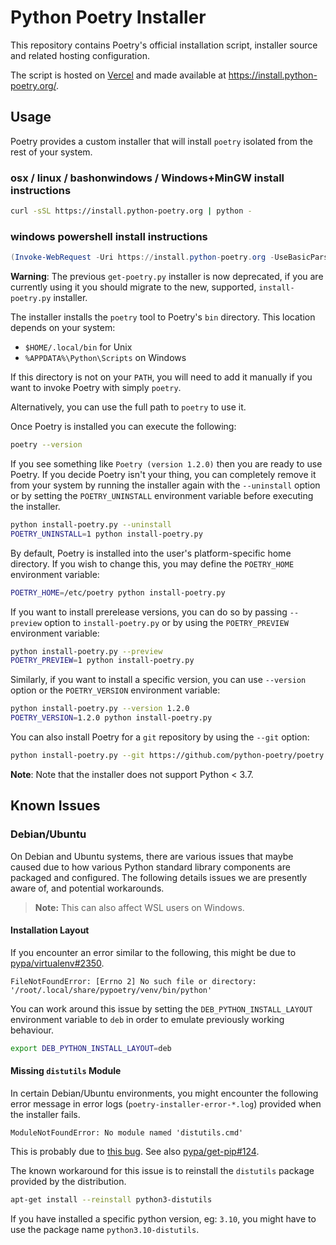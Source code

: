 # Python Poetry Installer
This repository contains Poetry's official installation script, installer source and
related hosting configuration.

The script is hosted on [Vercel](https://vercel.com/) and made available at
https://install.python-poetry.org/.

## Usage

Poetry provides a custom installer that will install `poetry` isolated
from the rest of your system.

### osx / linux / bashonwindows / Windows+MinGW install instructions
```bash
curl -sSL https://install.python-poetry.org | python -
```
### windows powershell install instructions
```powershell
(Invoke-WebRequest -Uri https://install.python-poetry.org -UseBasicParsing).Content | python -
```

**Warning**: The previous `get-poetry.py` installer is now deprecated, if you are currently using it
you should migrate to the new, supported, `install-poetry.py` installer.

The installer installs the `poetry` tool to Poetry's `bin` directory. This location depends on your system:

- `$HOME/.local/bin` for Unix
- `%APPDATA%\Python\Scripts` on Windows

If this directory is not on your `PATH`, you will need to add it manually
if you want to invoke Poetry with simply `poetry`.

Alternatively, you can use the full path to `poetry` to use it.

Once Poetry is installed you can execute the following:

```bash
poetry --version
```

If you see something like `Poetry (version 1.2.0)` then you are ready to use Poetry.
If you decide Poetry isn't your thing, you can completely remove it from your system
by running the installer again with the `--uninstall` option or by setting
the `POETRY_UNINSTALL` environment variable before executing the installer.

```bash
python install-poetry.py --uninstall
POETRY_UNINSTALL=1 python install-poetry.py
```

By default, Poetry is installed into the user's platform-specific home directory.
If you wish to change this, you may define the `POETRY_HOME` environment variable:

```bash
POETRY_HOME=/etc/poetry python install-poetry.py
```

If you want to install prerelease versions, you can do so by passing `--preview` option to `install-poetry.py`
or by using the `POETRY_PREVIEW` environment variable:

```bash
python install-poetry.py --preview
POETRY_PREVIEW=1 python install-poetry.py
```

Similarly, if you want to install a specific version, you can use `--version` option or the `POETRY_VERSION`
environment variable:

```bash
python install-poetry.py --version 1.2.0
POETRY_VERSION=1.2.0 python install-poetry.py
```

You can also install Poetry for a `git` repository by using the `--git` option:

```bash
python install-poetry.py --git https://github.com/python-poetry/poetry.git@master
````

**Note**: Note that the installer does not support Python < 3.7.


## Known Issues

### Debian/Ubuntu

On Debian and Ubuntu systems, there are various issues that maybe caused due to how
various Python standard library components are packaged and configured. The following
details issues we are presently aware of, and potential workarounds.

> **Note:** This can also affect WSL users on Windows.

#### Installation Layout
If you encounter an error similar to the following, this might be due to
[pypa/virtualenv#2350](https://github.com/pypa/virtualenv/issues/2350).

```console
FileNotFoundError: [Errno 2] No such file or directory: '/root/.local/share/pypoetry/venv/bin/python'
```

You can work around this issue by setting the `DEB_PYTHON_INSTALL_LAYOUT` environment
variable to `deb` in order to emulate previously working behaviour.

```sh
export DEB_PYTHON_INSTALL_LAYOUT=deb
```

#### Missing `distutils` Module

In certain Debian/Ubuntu environments, you might encounter the following error message
in error logs (`poetry-installer-error-*.log`) provided when the installer fails.

```console
ModuleNotFoundError: No module named 'distutils.cmd'
```

This is probably due to [this bug](https://bugs.launchpad.net/ubuntu/+source/python3.10/+bug/1940705).
See also [pypa/get-pip#124](https://github.com/pypa/get-pip/issues/124).

The known workaround for this issue is to reinstall the `distutils` package provided by
the distribution.

```sh
apt-get install --reinstall python3-distutils
```

If you have installed a specific python version, eg: `3.10`, you might have to use the
package name `python3.10-distutils`.
